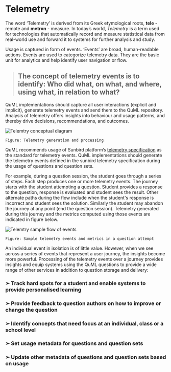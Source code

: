 # Telemetry

The word ‘Telemetry’ is derived from its Greek etymological roots, **tele** - remote and **metron** - measure. In today’s world, _Telemetry_ is a term used for technologies that automatically record and measure statistical data from real-world use and forward it to systems for further analysis and study.

Usage is captured in form of events. ‘Events’ are broad, human-readable actions. Events are used to categorize telemetry data. They are the basic unit for analytics and help identify user navigation or flow.

> ## The concept of telemetry events is to identify: Who did what, on what, and where, using what, in relation to what?

QuML implementations should capture all user interactions \(explicit and implicit\), generate telemetry events and send them to the QuML repository. Analysis of telemetry offers insights into behaviour and usage patterns, and thereby drive decisions, recommendations, and outcomes.

![Telemtry conceptual diagram](https://github.com/sunbird-specs/inQuiry/blob/master/v1/images/Telemetry_concept.png)

```text
Figure: Telemetry generation and processing
```

QuML recommends usage of Sunbird platform’s [telemetry specification](http://docs.sunbird.org/latest/developer-docs/telemetry/overview/) as the standard for telemetry events. QuML implementations should generate the telemetry events defined in the sunbird telemetry specification during the usage of questions and question sets.

For example, during a question session, the student goes through a series of steps. Each step produces one or more telemetry events. The journey starts with the student attempting a question. Student provides a response to the question, response is evaluated and student sees the result. Other alternate paths during the flow include when the student's response is incorrect and student sees the solution. Similarly the student may abandon the journey at any point \(end the question session\). Telemetry generated during this journey and the metrics computed using those events are indicated in figure below.

![Telemtry sample flow of events](https://github.com/sunbird-specs/inQuiry/blob/master/v1/images/Telemetry_sample_flow.png)

```text
Figure: Sample telemetry events and metrics in a question attempt
```

An individual event in isolation is of little value. However, when we see across a series of events that represent a user journey, the insights become more powerful. Processing of the telemetry events over a journey provides insights and equip systems using the QuML questions to provide a wide range of other services in addition to question storage and delivery:

### ➢ Track hard spots for a student and enable systems to provide personalised learning

### ➢ Provide feedback to question authors on how to improve or change the question

### ➢ Identify concepts that need focus at an individual, class or a school level

### ➢ Set usage metadata for questions and question sets

### ➢ Update other metadata of questions and question sets based on usage

